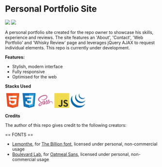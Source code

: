 <h1>Personal Portfolio Site</h1>

![](https://api.checklyhq.com/v1/badges/checks/964be065-c7c8-4d2e-b4f4-6338ba80de87?style=for-the-badge&theme=dark) ![](https://api.checklyhq.com/v1/badges/checks/964be065-c7c8-4d2e-b4f4-6338ba80de87?style=for-the-badge&theme=dark&responseTime=true)

A personal portfolio site created for the repo owner to showcase his skills, experience and reviews. The site features an 'About', 'Contact', 'Web Portfolio' and 'Whisky Review' page and leverages jQuery AJAX to request individual elements. This repo is currently under development.

<strong>Features:</strong><br>
  - Stylish, modern interface
  - Fully responsive
  - Optimised for the web

<strong>Stacks Used</strong>

<a target="_blank" rel="noopener noreferrer" href="https://github.com/devicons/devicon/blob/master/icons/html5/html5-original.svg"><img src="https://github.com/devicons/devicon/raw/master/icons/html5/html5-original.svg" alt="html5" width="50" height="50" style="max-width:100%;"></a>
<a target="_blank" rel="noopener noreferrer" href="https://github.com/devicons/devicon/blob/master/icons/css3/css3-original.svg"><img src="https://github.com/devicons/devicon/raw/master/icons/css3/css3-original.svg" alt="css3" width="50" height="50" style="max-width:100%;"></a>
<a target="_blank" rel="noopener noreferrer" href="https://github.com/devicons/devicon/blob/master/icons/sass/sass-original.svg"><img src="https://github.com/devicons/devicon/blob/master/icons/sass/sass-original.svg" alt="sass" width="50" height="50" style="max-width:100%;"></a>
<a target="_blank" rel="noopener noreferrer" href="https://github.com/devicons/devicon/blob/master/icons/javascript/javascript-original.svg"><img src="https://github.com/devicons/devicon/raw/master/icons/javascript/javascript-original.svg" alt="JavaScript" width="50" height="50" style="max-width:100%;"></a>
<a target="_blank" rel="noopener noreferrer" href="https://github.com/devicons/devicon/blob/master/icons/jquery/jquery-plain.svg"><img src="https://github.com/devicons/devicon/blob/master/icons/jquery/jquery-plain.svg" alt="JavaScript" width="50" height="50" style="max-width:100%;"></a>

<strong>Credits</strong><br>

The author of this repo gives credit to the following creators:

== FONTS ==

  - <a href="https://www.behance.net/dwiahidian">Lemonthe</a>, for <a href="https://www.behance.net/gallery/137539009/FREE-The-Billion-Font">The Billion font</a>, licensed under personal, non-commercial usage
  - <a href="https://www.behance.net/boulevardlab">Boulevard Lab<a>, for <a href="https://boulevardlab.com/oatmeal-sans">Oatmeal Sans</a>, licensed under personal, non-commercial usage

